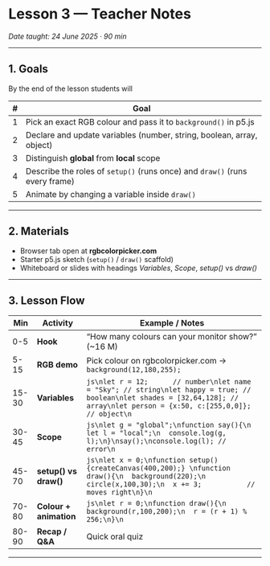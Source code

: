 # Lesson 3 — Teacher Notes  
*Date taught: 24 June 2025 · 90 min*

---

## 1. Goals  
By the end of the lesson students will  

| # | Goal |
|---|------|
| 1 | Pick an exact RGB colour and pass it to `background()` in p5.js |
| 2 | Declare and update variables (number, string, boolean, array, object) |
| 3 | Distinguish **global** from **local** scope |
| 4 | Describe the roles of `setup()` (runs once) and `draw()` (runs every frame) |
| 5 | Animate by changing a variable inside `draw()` |

---

## 2. Materials  
* Browser tab open at **rgbcolorpicker.com**  
* Starter p5.js sketch (`setup()` / `draw()` scaffold)  
* Whiteboard or slides with headings *Variables*, *Scope*, *setup()* vs *draw()*  

---

## 3. Lesson Flow  

| Min | Activity | Example / Notes |
|-----|----------|-----------------|
| 0-5 | **Hook** | “How many colours can your monitor show?” (~16 M) |
| 5-15 | **RGB demo** | Pick colour on rgbcolorpicker.com → `background(12,180,255);` |
| 15-30 | **Variables** | ```js\nlet r = 12;      // number\nlet name = "Sky"; // string\nlet happy = true; // boolean\nlet shades = [32,64,128]; // array\nlet person = {x:50, c:[255,0,0]}; // object\n``` |
| 30-45 | **Scope** | ```js\nlet g = "global";\nfunction say(){\n  let l = "local";\n  console.log(g, l);\n}\nsay();\nconsole.log(l); // error\n``` |
| 45-70 | **setup() vs draw()** | ```js\nlet x = 0;\nfunction setup(){createCanvas(400,200);} \nfunction draw(){\n  background(220);\n  circle(x,100,30);\n  x += 3;           // moves right\n}\n``` |
| 70-80 | **Colour + animation** | ```js\nlet r = 0;\nfunction draw(){\n  background(r,100,200);\n  r = (r + 1) % 256;\n}\n``` |
| 80-90 | **Recap / Q&A** | Quick oral quiz |

---

